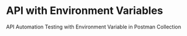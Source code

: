 # API with Environment Variables
API Automation Testing with Environment Variable in Postman Collection 
